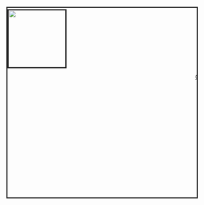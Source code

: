 <marquee
  direction="down"
  width="500"
  height="500"
  behavior="alternate"
  style="border:solid">
<img src="https://user-images.githubusercontent.com/132466058/236674390-6ddaf145-85cf-4e9a-9d7a-30132e08f332.png" width="150" style="border:solid"> <marquee>
<p><a href="[https://www.Google.com/](https://rutgerpijnenburg.github.io/Vision/)">Click this to navigate to the Google home page</a></p>
